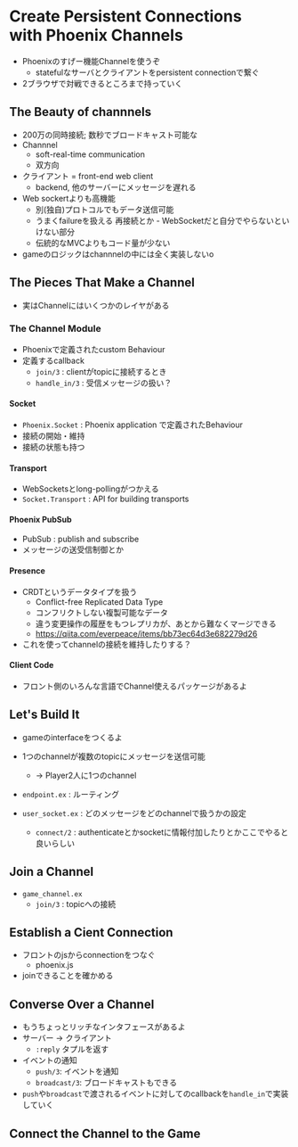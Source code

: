 # Create Persistent Connections with Phoenix Channels
- Phoenixのすげー機能Channelを使うぞ
    - statefulなサーバとクライアントをpersistent connectionで繋ぐ
- 2ブラウザで対戦できるところまで持っていく

## The Beauty of channnels
- 200万の同時接続; 数秒でブロードキャスト可能な
- Channnel
    - soft-real-time communication
    - 双方向
- クライアント = front-end web client
    - backend, 他のサーバーにメッセージを遅れる
- Web sockertよりも高機能
    - 別(独自)プロトコルでもデータ送信可能
    - うまくfailureを扱える 再接続とか - WebSocketだと自分でやらないといけない部分
    - 伝統的なMVCよりもコード量が少ない
- gameのロジックはchannnelの中には全く実装しないo

## The Pieces That Make a Channel
- 実はChannelにはいくつかのレイヤがある

### The Channel Module
- Phoenixで定義されたcustom Behaviour
- 定義するcallback
    - `join/3` : clientがtopicに接続するとき
    - `handle_in/3` : 受信メッセージの扱い？

#### Socket
- `Phoenix.Socket` : Phoenix application で定義されたBehaviour
- 接続の開始・維持
- 接続の状態も持つ

#### Transport
- WebSocketsとlong-pollingがつかえる
- `Socket.Transport` : API for building transports

#### Phoenix PubSub
- PubSub : publish and subscribe
- メッセージの送受信制御とか

#### Presence
- CRDTというデータタイプを扱う
    - Conflict-free Replicated Data Type
    - コンフリクトしない複製可能なデータ
    - 違う変更操作の履歴をもつレプリカが、あとから難なくマージできる
    - https://qiita.com/everpeace/items/bb73ec64d3e682279d26
- これを使ってchannelの接続を維持したりする？

#### Client Code
- フロント側のいろんな言語でChannel使えるパッケージがあるよ

## Let's Build It
- gameのinterfaceをつくるよ
- 1つのchannelが複数のtopicにメッセージを送信可能
    - -> Player2人に1つのchannel

- `endpoint.ex` : ルーティング
- `user_socket.ex` : どのメッセージをどのchannelで扱うかの設定
    - `connect/2` : authenticateとかsocketに情報付加したりとかここでやると良いらしい

## Join a Channel
- `game_channel.ex`
    - `join/3` : topicへの接続

## Establish a Cient Connection
- フロントのjsからconnectionをつなぐ
    - phoenix.js
- joinできることを確かめる

## Converse Over a Channel
- もうちょっとリッチなインタフェースがあるよ
- サーバー -> クライアント
    - `:reply` タプルを返す
- イベントの通知
    - `push/3`: イベントを通知
    - `broadcast/3`: ブロードキャストもできる
- `push`や`broadcast`で渡されるイベントに対してのcallbackを`handle_in`で実装していく

## Connect the Channel to the Game

